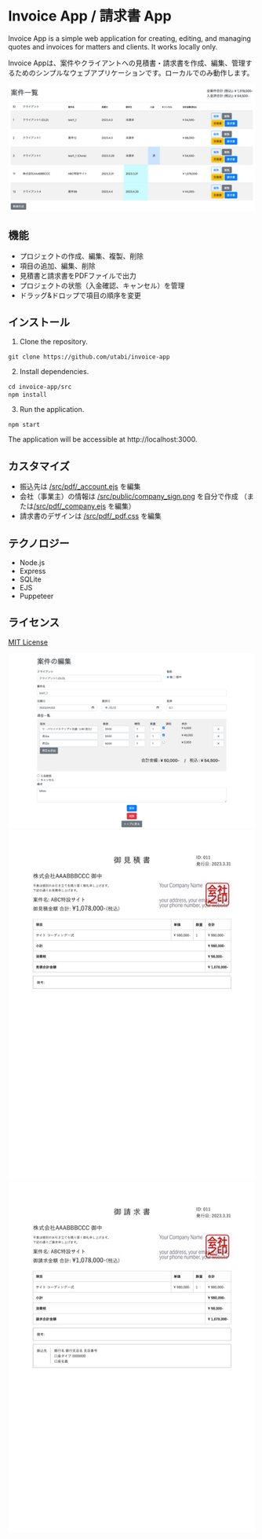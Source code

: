 # Invoice App / 請求書 App

Invoice App is a simple web application for creating, editing, and managing quotes and invoices for matters and clients. It works locally only.

Invoice Appは、案件やクライアントへの見積書・請求書を作成、編集、管理するためのシンプルなウェブアプリケーションです。ローカルでのみ動作します。

![top page](images/screenshot1.png "top page")

## 機能

- プロジェクトの作成、編集、複製、削除
- 項目の追加、編集、削除
- 見積書と請求書をPDFファイルで出力
- プロジェクトの状態（入金確認、キャンセル）を管理
- ドラッグ&ドロップで項目の順序を変更

## インストール

1. Clone the repository.

```
git clone https://github.com/utabi/invoice-app
```

2. Install dependencies.

```
cd invoice-app/src
npm install
```

3. Run the application.

```
npm start
```

The application will be accessible at http://localhost:3000.

## カスタマイズ
- 振込先は [/src/pdf/_account.ejs](/src/pdf/_account.ejs) を編集
- 会社（事業主）の情報は [/src/public/company_sign.png](/src/public/company_sign.png) を自分で作成 
（または[/src/pdf/_company.ejs](/src/pdf/_company.ejs) を編集）
- 請求書のデザインは [/src/pdf/_pdf.css](/src/pdf/_pdf.css) を編集

## テクノロジー

- Node.js
- Express
- SQLite
- EJS
- Puppeteer

## ライセンス

[MIT License](LICENSE)

![edit page](images/screenshot2.png "edit page")
![quotation](images/estimate-sample.jpg "quotation")
![invoice](images/invoice-sample.jpg "invoice")